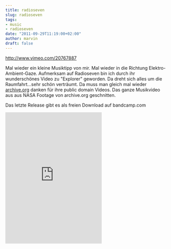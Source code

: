 ```yaml
---
title: radioseven
slug: radioseven
tags:
- music
- radioseven
date: "2011-09-29T11:19:00+02:00"
author: marvin
draft: false
---
```

http://www.vimeo.com/20767887

Mal wieder ein kleine Musiktipp von mir. Mal wieder in die Richtung
Elektro-Ambient-Gaze. Aufmerksam auf Radioseven bin ich durch ihr
wunderschönes Video zu "Explorer" geworden. Da dreht sich alles um die
Raumfahrt...sehr schön verträumt. Da muss man gleich mal wieder
[archive.org](http://archive.org) danken für ihre public domain Videos.
Das ganze Musikvideo aus aus NASA Footage von archive.org geschnitten.

Das letzte Release gibt es als freien Download auf bandcamp.com

<iframe width="300" height="410" style="position: relative; display: block; width: 300px; height: 410px;" src="https://bandcamp.com/EmbeddedPlayer/v=2/album=678814943/size=grande3/bgcol=FFFFFF/linkcol=4285BB/" allowtransparency="true" frameborder="0">[An
Escape by
Radioseven](http://radioseven.bandcamp.com/album/an-escape)</iframe>